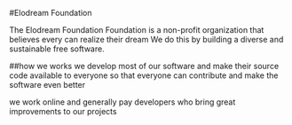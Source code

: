 #Elodream Foundation 

The Elodream Foundation Foundation is a non-profit organization that believes every can realize their dream  We do this by building a diverse and sustainable free software.

##how we works
we develop most of our software and make their source code available to everyone so that everyone can contribute and make the software even better

we work online and generally pay developers who bring great improvements to our projects
